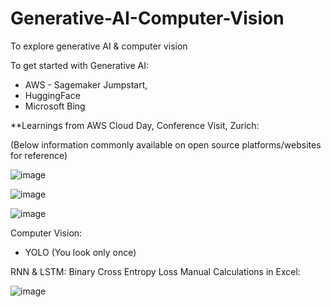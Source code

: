 # Generative-AI-Computer-Vision
To explore generative AI &amp; computer vision


To get started with Generative AI:
- AWS - Sagemaker Jumpstart,
- HuggingFace
- Microsoft Bing

**Learnings from AWS Cloud Day, Conference Visit, Zurich:

(Below information commonly available on open source platforms/websites for reference)


![image](https://github.com/vivekanandpkr/Generative-AI-Computer-Vision/assets/21027388/39c62994-9ac7-4158-83ce-c39f490bd87b)


![image](https://github.com/vivekanandpkr/Generative-AI-Computer-Vision/assets/21027388/300b0b49-58eb-45d8-9738-cdbd153a402d)

![image](https://github.com/vivekanandpkr/Generative-AI-Computer-Vision/assets/21027388/ad8856da-f2f8-4881-8cbc-4d8f039cf147)


Computer Vision: 
- YOLO (You look only once)


RNN & LSTM:
Binary Cross Entropy Loss Manual Calculations in Excel:

![image](https://github.com/vivekanandpkr/Generative-AI-Computer-Vision/assets/21027388/a63c6dae-8663-4f9a-809f-3584e56ab3b2)










